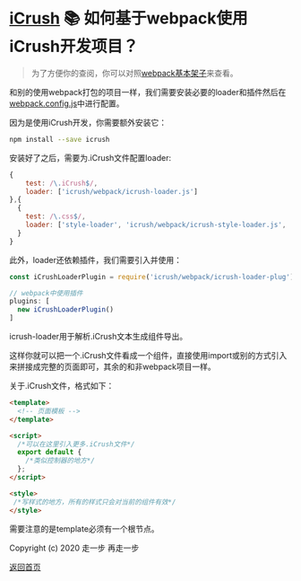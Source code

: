 # [iCrush](https://github.com/yelloxing/iCrush) 📚 如何基于webpack使用iCrush开发项目？

> 为了方便你的查阅，你可以对照[webpack基本架子](https://github.com/yelloxing/iCrush/tree/master/examples/webpack)来查看。

和别的使用webpack打包的项目一样，我们需要安装必要的loader和插件然后在[webpack.config.js](https://github.com/yelloxing/iCrush/tree/master/examples/webpack/webpack.common.js)中进行配置。

因为是使用iCrush开发，你需要额外安装它：

```bash
npm install --save icrush
```

安装好了之后，需要为.iCrush文件配置loader:

```js
{
    test: /\.iCrush$/,
    loader: ['icrush/webpack/icrush-loader.js']
},{
  {
    test: /\.css$/,
    loader: ['style-loader', 'icrush/webpack/icrush-style-loader.js', 'css-loader']
  }
}
```

此外，loader还依赖插件，我们需要引入并使用：

```js
const iCrushLoaderPlugin = require('icrush/webpack/icrush-loader-plug');

// webpack中使用插件
plugins: [
  new iCrushLoaderPlugin()
]
```

icrush-loader用于解析.iCrush文本生成组件导出。

这样你就可以把一个.iCrush文件看成一个组件，直接使用import或别的方式引入来拼接成完整的页面即可，其余的和非webpack项目一样。

关于.iCrush文件，格式如下：

```html
<template>
  <!-- 页面模板 -->
</template>

<script>
  /*可以在这里引入更多.iCrush文件*/
  export default {
    /*类似控制器的地方*/
  };
</script>

<style>
 /*写样式的地方，所有的样式只会对当前的组件有效*/
</style>
```

需要注意的是template必须有一个根节点。

Copyright (c) 2020 走一步 再走一步 

[返回首页](./index.md)